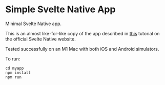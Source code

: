 # Simple Svelte Native App

Minimal Svelte Native app. 

This is an almost like-for-like copy of the app described in [this](https://svelte-native.technology/tutorial) tutorial on the official Svelte Native website.

Tested successfully on an M1 Mac with both iOS and Android simulators.

To run:

```
cd myapp
npm install
npm run
```